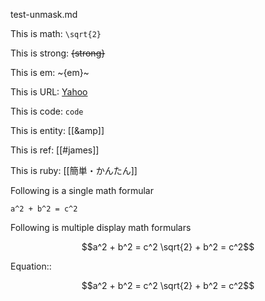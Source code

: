 test-unmask.md


This is math: ``\sqrt{2}``

This is strong: ~~{strong}~~

This is em: ~{em}~

This is URL: [Yahoo](www.yahoo.com)

This is code: `code`

This is entity: [[&amp]]

This is ref: [[#james]]

This is ruby: [[簡単・かんたん]]

Following is a single math formular

``
a^2 + b^2 = c^2
``

Following is multiple display math formulars

```math
a^2 + b^2 = c^2

\sqrt{2} + b^2 = c^2
```

Equation::

```math
a^2 + b^2 = c^2

\sqrt{2} + b^2 = c^2
```

